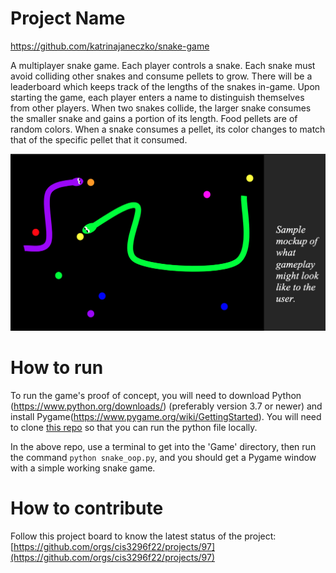 # Project Name
https://github.com/katrinajaneczko/snake-game

A multiplayer snake game. Each player controls a snake. Each snake must avoid colliding other snakes and consume pellets to grow. There will be a leaderboard which keeps track of the lengths of the snakes in-game. Upon starting the game, each player enters a name to distinguish themselves from other players. When two snakes collide, the larger snake consumes the smaller snake and gains a portion of its length. Food pellets are of random colors. When a snake consumes a pellet, its color changes to match that of the specific pellet that it consumed.

![Snake hunt screenshot](/mockup.png)
# How to run

To run the game's proof of concept, you will need to download Python (https://www.python.org/downloads/) (preferably version 3.7 or newer) and install Pygame(https://www.pygame.org/wiki/GettingStarted). You will need to clone [this repo](https://github.com/katrinajaneczko/snake-game) so that you can run the python file locally.<br>

In the above repo, use a terminal to get into the 'Game' directory, then run the command `python snake_oop.py`, and you should get a Pygame window with a simple working snake game.

# How to contribute
Follow this project board to know the latest status of the project: [https://github.com/orgs/cis3296f22/projects/97](https://github.com/orgs/cis3296f22/projects/97)  
